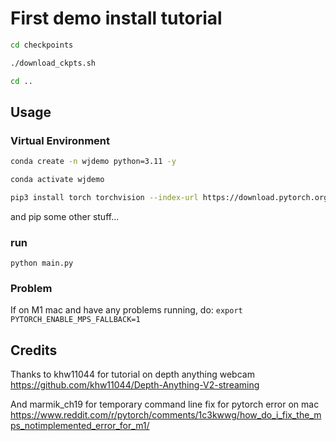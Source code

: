 # First demo install tutorial

```bash
cd checkpoints

./download_ckpts.sh

cd ..
```

## Usage

### Virtual Environment

```bash 
conda create -n wjdemo python=3.11 -y

conda activate wjdemo

pip3 install torch torchvision --index-url https://download.pytorch.org/whl/cu121

```


and pip some other stuff...


### run
```
python main.py

```

### Problem
If on M1 mac and have any problems running, do:
```export PYTORCH_ENABLE_MPS_FALLBACK=1```


## Credits 
Thanks to khw11044 for tutorial on depth anything webcam
https://github.com/khw11044/Depth-Anything-V2-streaming

And marmik_ch19 for temporary command line fix for pytorch error on mac
https://www.reddit.com/r/pytorch/comments/1c3kwwg/how_do_i_fix_the_mps_notimplemented_error_for_m1/


